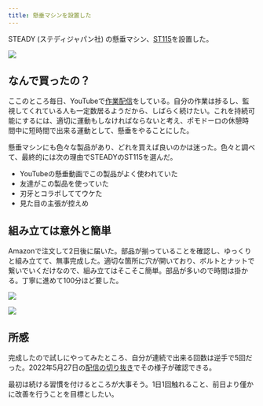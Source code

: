 ```yaml
---
title: 懸垂マシンを設置した
---
```

STEADY (ステディジャパン社) の懸垂マシン、[ST115](https://www.amazon.co.jp/dp/B09K3QQBKH)を設置した。

![](https://lh4.googleusercontent.com/dmrq3JEPnV8oEhMM40OH0BuX4v188fufvbCIKr6j-EMcx6fW_uXy1mYhnL6PFVPCpgwGywmaCb2J6r6tCvleHj3-K0WU9Ua9g7M4NTHHHhGuABazg5pnzZJ8Cf5ku15BivY-IZHsX1obgVQ7rMX05nlCUXMwr2ET3FLqn1KznecbbeZcPJGOzvfgQSw4)

なんで買ったの？
--------

ここのところ毎日、YouTubeで[作業配信](https://www.youtube.com/c/r7kamura)をしている。自分の作業は捗るし、監視してくれている人も一定数居るようだから、しばらく続けたい。これを持続可能にするには、適切に運動もしなければならないと考え、ポモドーロの休憩時間中に短時間で出来る運動として、懸垂をやることにした。

懸垂マシンにも色々な製品があり、どれを買えば良いのかは迷った。色々と調べて、最終的には次の理由でSTEADYのST115を選んだ。

*   YouTubeの懸垂動画でこの製品がよく使われていた
*   友達がこの製品を使っていた
*   刃牙とコラボしててウケた
*   見た目の主張が控えめ

組み立ては意外と簡単
----------

Amazonで注文して2日後に届いた。部品が揃っていることを確認し、ゆっくりと組み立てて、無事完成した。適切な箇所に穴が開いており、ボルトとナットで繋いでいくだけなので、組み立てはそこそこ簡単。部品が多いので時間は掛かる。丁寧に進めて100分ほど要した。

![](https://lh3.googleusercontent.com/xMdS4hMBAT5SWJdf4f2kT8E31nZEFVJF3Qa1--zApICyxOrSmbs_AgS8jjo6UnTFNbEKrl2bRgdWKPnw_b7Q1cJkW6kMNJjVWYM_tvRkWINXhRRt6tKNqKQxKpejMQYPUcBAlggnbaDBjsi9sulWOhow2in897QEQoknXwe366xxkzoMzEFp8fnx_y78)

![](https://lh6.googleusercontent.com/exKOlWyS82Z6CAJCUEmH4CWan1FyRwdWM5Ux8-Xw-D026bzL-Ur3ubDf0mtmy-s_MN5Y3fVMICQUKK0PCZNO54tW4MhYbMzqs6wVeLfZZAyk8ONch77JLbBgjLY6nKTw0aFLl-_NC7pPXr6-2CRl7B6G4a7Ec0B2j_LkYMg1Q49V_QPNjtUPSEBiNz4a)

所感
--

完成したので試しにやってみたところ、自分が連続で出来る回数は逆手で5回だった。2022年5月27日の[配信の切り抜き](https://www.youtube.com/clip/Ugkxy2NXpdlfZF0kT9s-MoCOrbB1wpWEryK9)でその様子が確認できる。

最初は続ける習慣を付けるところが大事そう。1日1回触れること、前日より僅かに改善を行うことを目標としたい。
